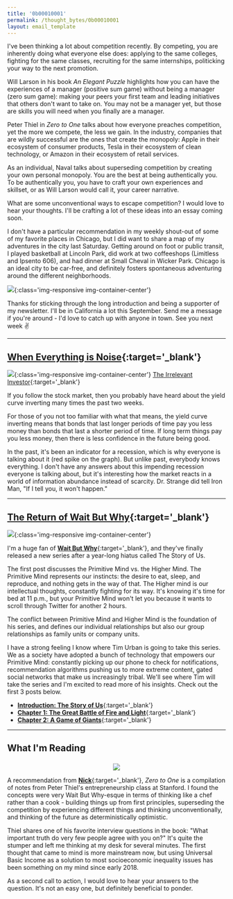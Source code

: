 ```yaml
---
title: '0b00010001'
permalink: /thought_bytes/0b00010001
layout: email_template
---
```

I've been thinking a lot about competition recently. By competing, you are inherently doing what everyone else does: applying to the same colleges, fighting for the same classes, recruiting for the same internships, politicking your way to the next promotion.

Will Larson in his book *An Elegant Puzzle* highlights how you can have the experiences of a manager (positive sum game) without being a manager (zero sum game): making your peers your first team and leading initiatives that others don't want to take on. You may not be a manager yet, but those are skills you will need when you finally are a manager.

Peter Thiel in *Zero to One* talks about how everyone preaches competition, yet the more we compete, the less we gain. In the industry, companies that are wildly successful are the ones that create the monopoly: Apple in their ecosystem of consumer products, Tesla in their ecosystem of clean technology, or Amazon in their ecosystem of retail services.

As an individual, Naval talks about superseding competition by creating your own personal monopoly. You are the best at being authentically you. To be authentically you, you have to craft your own experiences and skillset, or as Will Larson would call it, your career narrative.

What are some unconventional ways to escape competition? I would love to hear your thoughts. I'll be crafting a lot of these ideas into an essay coming soon.

I don't have a particular recommendation in my weekly shout-out of some of my favorite places in Chicago, but I did want to share a map of my adventures in the city last Saturday. Getting around on foot or public transit, I played basketball at Lincoln Park, did work at two coffeeshops (Limitless and Ipsento 606), and had dinner at Small Cheval in Wicker Park. Chicago is an ideal city to be car-free, and definitely fosters spontaneous adventuring around the different neighborhoods.

![](https://kevinarifin.com/images/thought_bytes/20190824.jpg){:class='img-responsive img-container-center'}

Thanks for sticking through the long introduction and being a supporter of my newsletter. I'll be in California a lot this September. Send me a message if you're around - I'd love to catch up with anyone in town. See you next week ✌️

<hr class='post-hr' />

## [**When Everything is Noise**](https://theirrelevantinvestor.com/2019/08/16/everybody-knows-everything/){:target='_blank'}
![](https://kevinarifin.com/images/noise.png){:class='img-responsive img-container-center'}
[The Irrelevant Investor](https://theirrelevantinvestor.com/2019/08/16/everybody-knows-everything/){:target='_blank'}

If you follow the stock market, then you probably have heard about the yield curve inverting many times the past two weeks.

For those of you not too familiar with what that means, the yield curve inverting means that bonds that last longer periods of time pay you less money than bonds that last a shorter period of time. If long term things pay you less money, then there is less confidence in the future being good.

In the past, it's been an indicator for a recession, which is why everyone is talking about it (red spike on the graph). But unlike past, everybody knows everything. I don't have any answers about this impending recession everyone is talking about, but it's interesting how the market reacts in a world of information abundance instead of scarcity. Dr. Strange did tell Iron Man, "If I tell you, it won't happen."

<hr class='post-hr' />

## [**The Return of Wait But Why**](https://waitbutwhy.com/2019/08/story-intro.html){:target='_blank'}
![](https://kevinarifin.com/images/thought_bytes/storyofus.png){:class='img-responsive img-container-center'}

I'm a huge fan of [**Wait But Why**](https://waitbutwhy.com){:target='_blank'}, and they've finally released a new series after a year-long hiatus called The Story of Us.

The first post discusses the Primitive Mind vs. the Higher Mind. The Primitive Mind represents our instincts: the desire to eat, sleep, and reproduce, and nothing gets in the way of that. The Higher mind is our intellectual thoughts, constantly fighting for its way. It's knowing it's time for bed at 11 p.m., but your Primitive Mind won't let you because it wants to scroll through Twitter for another 2 hours.

The conflict between Primitive Mind and Higher Mind is the foundation of his series, and defines our individual relationships but also our group relationships as family units or company units.

I have a strong feeling I know where Tim Urban is going to take this series. We as a society have adopted a bunch of technology that empowers our Primitive Mind: constantly picking up our phone to check for notifications, recommendation algorithms pushing us to more extreme content, gated social networks that make us increasingly tribal. We'll see where Tim will take the series and I'm excited to read more of his insights. Check out the first 3 posts below.

* [**Introduction: The Story of Us**](https://waitbutwhy.com/2019/08/story-intro.html){:target='_blank'}
* [**Chapter 1: The Great Battle of Fire and Light**](https://waitbutwhy.com/2019/08/giants.html){:target='_blank'}
* [**Chapter 2: A Game of Giants**](https://waitbutwhy.com/2019/08/giants.html){:target='_blank'}

<hr class='post-hr' />

## What I'm Reading

<center>
    <img src='https://kevinarifin.com/images/thought_bytes/zerotoone.jpg' class="img-responsive img-container-center" style='max-width:200px; margin-top: 5px'/>
</center>

A recommendation from [**Nick**](https://nickchua.me){:target='_blank'}, *Zero to One* is a compilation of notes from Peter Thiel's entrepreneurship class at Stanford. I found the concepts were very Wait But Why-esque in terms of thinking like a chef rather than a cook - building things up from first principles, superseding the competition by experiencing different things and thinking unconventionally, and thinking of the future as deterministically optimistic.

Thiel shares one of his favorite interview questions in the book: "What important truth do very few people agree with you on?" It's quite the stumper and left me thinking at my desk for several minutes. The first thought that came to mind is more mainstream now, but using Universal Basic Income as a solution to most socioeconomic inequality issues has been something on my mind since early 2018.

As a second call to action, I would love to hear your answers to the question. It's not an easy one, but definitely beneficial to ponder.

